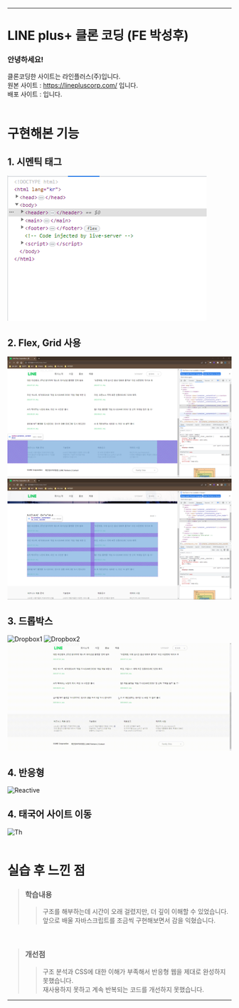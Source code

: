 ***

# LINE plus+ 클론 코딩 (FE 박성후)
### 안녕하세요!
클론코딩한 사이트는 라인플러스(주)입니다.</br>
원본 사이트 : https://linepluscorp.com/ 입니다.</br>
배포 사이트 : 입니다.
</br>
</br>

# 구현해본 기능
## 1. 시멘틱 태그 </br>
![sementic](./images/SementicTag.png)
</br>

## 2. Flex, Grid 사용<br>
![Flex](./images/FLEX.png)
![Grid](./images/Grid.png)
</br>

## 3. 드롭박스<br>
![Dropbox1](/images/Dropbox1.gif)
![Dropbox2](./images/Dropbox2.gif)
![Dropbox3](./images/Dropbox3.gif)
</br>

## 4. 반응형<br>
![Reactive](./images/Reactive.gif)
</br>

## 4. 태국어 사이트 이동<br>
![Th](./images/Th.gif)
</br>
</br>

# 실습 후 느낀 점
> ### 학습내용
>> 구조를 해부하는데 시간이 오래 걸렸지만, 더 깊이 이해할 수 있었습니다.<br>
>> 앞으로 배울 자바스크립트를 조금씩 구현해보면서 감을 익혔습니다.
</br>

> ### 개선점
>> 구조 분석과 CSS에 대한 이해가 부족해서 반응형 웹을 제대로 완성하지 못했습니다.<br>
>> 재사용하지 못하고 계속 반복되는 코드를 개선하지 못했습니다.

***
